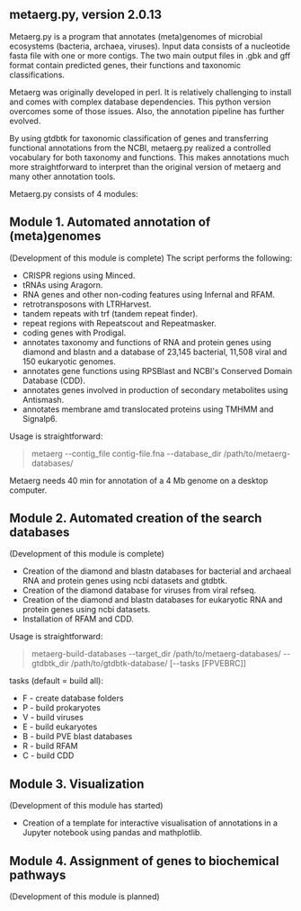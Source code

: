 ## metaerg.py, version 2.0.13

Metaerg.py is a program that annotates (meta)genomes of microbial ecosystems (bacteria, archaea, viruses). Input data 
consists of a nucleotide fasta file with one or more contigs. The two main output files in .gbk and gff format contain
predicted genes, their functions and taxonomic classifications.

Metaerg was originally developed in perl. It is relatively challenging to install and comes with complex database 
dependencies. This python version overcomes some of those issues. Also, the annotation pipeline has further evolved.

By using gtdbtk for taxonomic classification of genes and transferring functional annotations from the NCBI, metaerg.py
realized a controlled vocabulary for both taxonomy and functions. This makes annotations much more straightforward to
interpret than the original version of metaerg and many other annotation tools.

Metaerg.py consists of 4 modules:

## Module 1. Automated annotation of (meta)genomes
(Development of this module is complete) 
The script performs the following:
* CRISPR regions using Minced.
* tRNAs using Aragorn.
* RNA genes and other non-coding features using Infernal and RFAM.
* retrotransposons with LTRHarvest.
* tandem repeats with trf (tandem repeat finder).
* repeat regions with Repeatscout and Repeatmasker.
* coding genes with Prodigal.
* annotates taxonomy and functions of RNA and protein genes using diamond and blastn and a database of 23,145 bacterial, 11,508 viral and 150 eukaryotic genomes.
* annotates gene functions using RPSBlast and NCBI's Conserved Domain Database (CDD).
* annotates genes involved in production of secondary metabolites using Antismash.
* annotates membrane amd translocated proteins using TMHMM and Signalp6.

Usage is straightforward:

>metaerg --contig_file contig-file.fna --database_dir /path/to/metaerg-databases/

Metaerg needs 40 min for annotation of a 4 Mb genome on a desktop computer.

## Module 2. Automated creation of the search databases
(Development of this module is complete)
* Creation of the diamond and blastn databases for bacterial and archaeal RNA and protein genes using ncbi datasets and gtdbtk.
* Creation of the diamond database for viruses from viral refseq.
* Creation of the diamond and blastn databases for eukaryotic RNA and protein genes using ncbi datasets.
* Installation of RFAM and CDD.

Usage is straightforward:

>metaerg-build-databases --target_dir /path/to/metaerg-databases/ --gtdbtk_dir /path/to/gtdbtk-database/ [--tasks [FPVEBRC]]

tasks (default = build all):
* F - create database folders
* P - build prokaryotes
* V - build viruses
* E - build eukaryotes
* B - build PVE blast databases
* R - build RFAM
* C - build CDD

## Module 3. Visualization
(Development of this module has started)
* Creation of a template for interactive visualisation of annotations in a Jupyter notebook using pandas and mathplotlib.

## Module 4. Assignment of genes to biochemical pathways
(Development of this module is planned)
